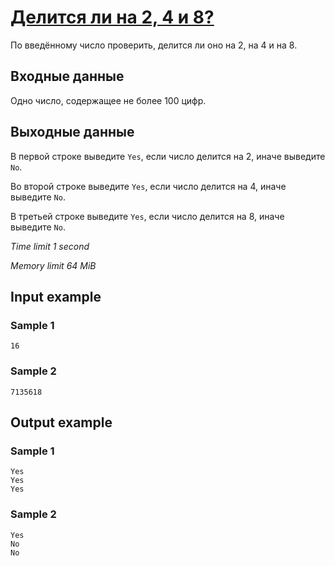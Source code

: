# [Делится ли на 2, 4 и 8?](https://www.e-olymp.com/en/problems/4733)

По введённому число проверить, делится ли оно на 2, на 4 и на 8.

## Входные данные

Одно число, содержащее не более 100 цифр.

## Выходные данные

В первой строке выведите `Yes`, если число делится на 2, иначе выведите `No`.

Во второй строке выведите `Yes`, если число делится на 4, иначе выведите `No`.

В третьей строке выведите `Yes`, если число делится на 8, иначе выведите `No`.

_Time limit 1 second_

_Memory limit 64 MiB_

## Input example

### Sample 1
```
16
```

### Sample 2
```
7135618
```

## Output example

### Sample 1
```
Yes
Yes
Yes
```

### Sample 2
```
Yes
No
No
```
